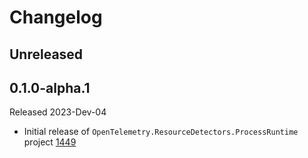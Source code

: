 # Changelog

## Unreleased

## 0.1.0-alpha.1

Released 2023-Dev-04

* Initial release of `OpenTelemetry.ResourceDetectors.ProcessRuntime` project
[1449](https://github.com/open-telemetry/opentelemetry-dotnet-contrib/pull/1449)
